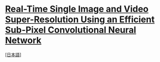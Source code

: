 # [Real-Time Single Image and Video Super-Resolution Using an Efficient Sub-Pixel Convolutional Neural Network](https://arxiv.org/abs/1609.05158)

[[日本語]](./README_ja.md)
